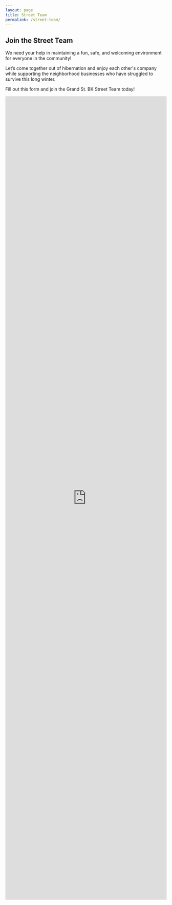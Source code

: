 ```yaml
---
layout: page
title: Street Team
permalink: /street-team/
---
```


## Join the Street Team
We need your help in maintaining a fun, safe, and welcoming environment for everyone in the community!

Let’s come together out of hibernation and enjoy each other's company while supporting the neighborhood businesses who have struggled to survive this long winter. 

Fill out this form and join the Grand St. BK Street Team today!

<iframe src="https://docs.google.com/forms/d/e/1FAIpQLSccJhHNJCClgAxNdkjbZhB-OtymYY0n7vv_pe3Vn7uLi-UeBw/viewform?embedded=true" width="100%" height="2500" frameborder="0" marginheight="0" marginwidth="0">Loading…</iframe>